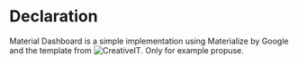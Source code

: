 # Declaration
Material Dashboard is a simple implementation using Materialize by Google and the template from ![CreativeIT](https://github.com/CreativeIT/material-dashboard-lite). Only for example propuse. 

